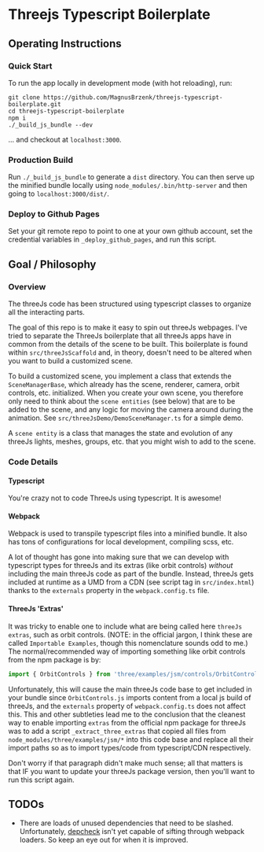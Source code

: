 # Threejs Typescript Boilerplate

## Operating Instructions

### Quick Start

To run the app locally in development mode (with hot reloading), run:

```
git clone https://github.com/MagnusBrzenk/threejs-typescript-boilerplate.git
cd threejs-typescript-boilerplate
npm i
./_build_js_bundle --dev
```

... and checkout at `localhost:3000`.

### Production Build

Run `./_build_js_bundle` to generate a `dist` directory. You can then serve up the minified bundle locally using `node_modules/.bin/http-server` and then going to `localhost:3000/dist/`.

### Deploy to Github Pages

Set your git remote repo to point to one at your own github account, set the credential variables in `_deploy_github_pages`, and run this script.

## Goal / Philosophy

### Overview

The threeJs code has been structured using typescript classes to organize all the interacting parts.

The goal of this repo is to make it easy to spin out threeJs webpages. I've tried to separate the ThreeJs boilerplate that all threeJs apps have in common from the details of the scene to be built. This boilerplate is found within `src/threeJsScaffold` and, in theory, doesn't need to be altered when you want to build a customized scene.

To build a customized scene, you implement a class that extends the `SceneManagerBase`, which already has the scene, renderer, camera, orbit controls, etc. initialized. When you create your own scene, you therefore only need to think about the `scene entities` (see below) that are to be added to the scene, and any logic for moving the camera around during the animation. See `src/threeJsDemo/DemoSceneManager.ts` for a simple demo.

A `scene entity` is a class that manages the state and evolution of any threeJs lights, meshes, groups, etc. that you might wish to add to the scene.

### Code Details

#### Typescript

You're crazy not to code ThreeJs using typescript. It is awesome!

#### Webpack

Webpack is used to transpile typescript files into a minified bundle. It also has tons of configurations for local development, compiling scss, etc.

A lot of thought has gone into making sure that we can develop with typescript types for threeJs and its extras (like orbit controls) _without_ including the main threeJs code as part of the bundle. Instead, threeJs gets included at runtime as a UMD from a CDN (see script tag in `src/index.html`) thanks to the `externals` property in the `webpack.config.ts` file.

#### ThreeJs 'Extras'

It was tricky to enable one to include what are being called here `threeJs extras`, such as orbit controls. (NOTE: in the official jargon, I think these are called `Importable Examples`, though this nomenclature sounds odd to me.) The normal/recommended way of importing something like orbit controls from the npm package is by:

```ts
import { OrbitControls } from 'three/examples/jsm/controls/OrbitControls.js';
```

Unfortunately, this will cause the main threeJs code base to get included in your bundle since `OrbitControls.js` imports content from a local js build of threeJs, and the `externals` property of `webpack.config.ts` does not affect this. This and other subtleties lead me to the conclusion that the cleanest way to enable importing `extras` from the official npm package for threeJs was to add a script `_extract_three_extras` that copied all files from `node_modules/three/examples/jsm/*` into this code base and replace all their import paths so as to import types/code from typescript/CDN respectively.

Don't worry if that paragraph didn't make much sense; all that matters is that IF you want to update your threeJs package version, then you'll want to run this script again.

## TODOs

- There are loads of unused dependencies that need to be slashed. Unfortunately, [depcheck](https://github.com/depcheck/depcheck/issues/400) isn't yet capable of sifting through webpack loaders. So keep an eye out for when it is improved.
